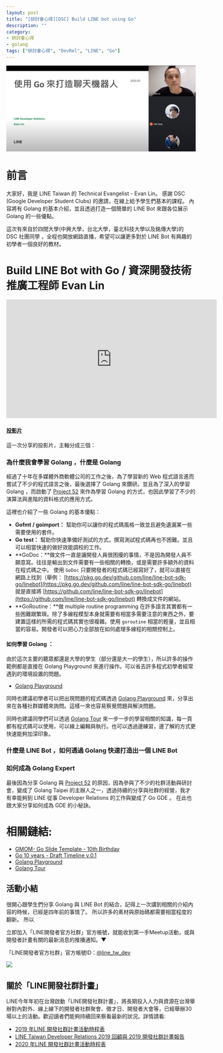 ```yaml
---
layout: post
title: "[研討會心得][DSC] Build LINE bot using Go"
description: ""
category: 
- 研討會心得
- golang
tags: ["研討會心得", "DevRel", "LINE", "Go"]
---
```


![](../images/2020/0507.jpg)




# 前言

大家好，我是 LINE Taiwan 的 Technical Evangelist - Evan Lin。 感謝 DSC (Google Developer Student Clubs) 的邀請，在線上給予學生們基本的課程。 內容將有 Golang 的基本介紹，並且透過打造一個簡單的 LINE Bot 來跟各位展示 Golang 的一些優點。

這次有來自於四間大學(中興大學，台北大學，臺北科技大學以及銘傳大學)的 DSC 社團同學 ，全程也開放網路直播，希望可以讓更多對於 LINE Bot 有興趣的初學者一個良好的教材。



# Build LINE Bot with Go / 資深開發技術推廣工程師 Evan Lin

<iframe width="560" height="315" src="https://www.youtube.com/embed/60icDO767G8" frameborder="0" allow="accelerometer; autoplay; encrypted-media; gyroscope; picture-in-picture" allowfullscreen></iframe>



#### [投影片](https://speakerdeck.com/line_developers_tw/build-line-bot-with-go)



這一次分享的投影片，主軸分成三個：

### 為什麼我會學習 Golang ，什麼是 Golang

<script async class="speakerdeck-embed" data-slide="16" data-id="7770ae65e3814ed7bfbef36598b3a60b" data-ratio="1.77777777777778" src="//speakerdeck.com/assets/embed.js"></script>

經過了十年在多媒體外商軟體公司的工作之後，為了學習新的 Web 程式語言進而嘗試了不少的程式語言之後，最後選擇了 Golang 來鑽研。並且為了深入的學習 Golang ，而啟動了 [Project 52](https://github.com/kkdai/project52) 來作為學習 Golang 的方式，也因此學習了不少的演算法與進階的資料格式的應用方式。

這裡也介紹了一些 Golang 的基本優點：

- **Gofmt / goimport：** 幫助你可以讓你的程式碼風格一致並且避免遺漏某一些需要使用的套件。
- **Go test：** 幫助你快速準備好測試的方式，撰寫測試程式碼再也不困難。並且可以相當快速的做好效能調校的工作。
- **GoDoc：**做文件一直是讓開發人員很困擾的事情，不是因為開發人員不願意寫。往往是輸出到文件需要有一些相關的轉換，或是需要許多額外的資料在程式碼之中。 使用 `GoDoc` 只要開發者的程式碼已經寫好了，就可以直接在網路上找到（舉例： [https://pkg.go.dev/github.com/line/line-bot-sdk-go/linebot](https://pkg.go.dev/github.com/line/line-bot-sdk-go/linebot)  就是直接將 [https://github.com/line/line-bot-sdk-go/linebot](https://github.com/line/line-bot-sdk-go/linebot) 轉換成文件的網站。
- **GoRoutine：**做 multiple routine programming 在許多語言其實都有一些困難跟繁瑣。除了多線程模型本身就需要有相當多需要注意的東西之外，要建置這樣的所需的程式碼其實也很複雜。使用 `goroutine` 相當的輕量，並且相當的容易。開發者可以把心力全部放在如何處理多線程的相關控制上。

#### 如何學習 Golang ： 

由於這次主要的聽眾都還是大學的學生（部分還是大一的學生），所以許多的操作範例都是直接在 Golang Playground 來進行操作。可以省去許多程式初學者經常遇到的環境設置的問題。

- [Golang Playground](https://play.golang.org/)

同時也建議初學者可以把出現問題的程式碼透過 [Golang Playground](https://play.golang.org/) 來，分享出來在各種社群媒體來詢問。這樣一來也容易察覺問題與解決問題。

<script async class="speakerdeck-embed" data-slide="16" data-id="7770ae65e3814ed7bfbef36598b3a60b" data-ratio="1.77777777777778" src="//speakerdeck.com/assets/embed.js"></script>

同時也建議同學們可以透過 [Golang Tour](https://tour.golang.org/list) 來一步一步的學習相關的知識，每一頁都有程式碼可以使用，可以線上編輯與執行。也可以透過邊練習，邊了解的方式更快速能夠加深印象。



### 什麼是 LINE Bot ，如何透過 Golang 快速打造出一個 LINE Bot



### 如何成為 Golang Expert

最後因為分享 Golang 與 [Project 52](https://github.com/kkdai/project52) 的原因，因為參與了不少的社群活動與研討會，變成了 Golang Taipei 的主辦人之一，透過持續的分享與社群的經營，我才有幸能夠到 LINE 從事 Developer Relations 的工作與變成了 Go GDE  。 在此也跟大家分享如何成為 GDE 的小秘訣。



# 相關鏈結:

- [GMOM- Go Slide Template - 10th Birthday](https://docs.google.com/presentation/d/1R41dUVJXD4KF5TchbXk2qypg422HTvMvwsYHj72Hl7o/edit?usp=sharing)
- [Go 10 years - Draft Timeline v.0.1](https://docs.google.com/document/d/1Ap_Xhwtwq69ofDBGf1PqEKkhSMOVExrSvxZpUfa9iys/edit?usp=sharing)
- [Golang Playground](https://play.golang.org/)
- [Golang Tour](https://tour.golang.org/list) 







## 活動小結

很開心跟學生們分享 Golang 與 LINE Bot 的結合，記得上一次講到相關的介紹內容的時候，已經是四年前的事情了。 所以許多的素材與原始碼都需要相當程度的翻新。 所以



立即加入「LINE開發者官方社群」官方帳號，就能收到第一手Meetup活動，或與開發者計畫有關的最新消息的推播通知。▼

「LINE開發者官方社群」官方帳號ID：[@line_tw_dev](https://lin.ee/s5RsZHo)

![](http://www.evanlin.com/images/2020/line-tw-dev-qr.png)

## 關於「LINE開發社群計畫」

LINE今年年初在台灣啟動「LINE開發社群計畫」，將長期投入人力與資源在台灣舉辦對內對外、線上線下的開發者社群聚會、徵才日、開發者大會等，已經舉辦30場以上的活動。歡迎讀者們能夠持續回來察看最新的狀況。詳情請看:

- [2019 年LINE 開發社群計畫活動時程表](https://engineering.linecorp.com/zh-hant/blog/line-taiwan-developer-relations-2019-plan/)
- [LINE Taiwan Developer Relations 2019 回顧與 2019 開發社群計畫報告](https://engineering.linecorp.com/zh-hant/blog/line-taiwan-developer-relations-2019/)
- [2020 年LINE 開發社群計畫活動時程表](https://engineering.linecorp.com/zh-hant/blog/2020-line-tw-devrel/)

